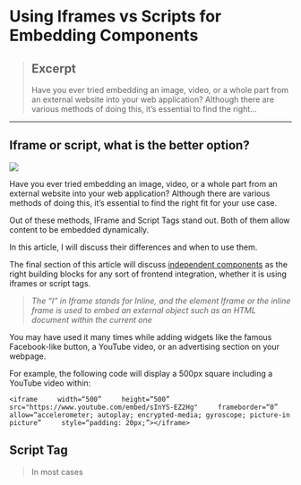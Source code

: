 # Using Iframes vs Scripts for Embedding Components

> ## Excerpt
>
> Have you ever tried embedding an image, video, or a whole part from an external website into your web application? Although there are various methods of doing this, it’s essential to find the right…

---

## Iframe or script, what is the better option?

![](https://miro.medium.com/max/1400/1*94Lb06JEK-kfEN_5HRG4dA.jpeg)

Have you ever tried embedding an image, video, or a whole part from an external website into your web application? Although there are various methods of doing this, it’s essential to find the right fit for your use case.

Out of these methods, IFrame and Script Tags stand out. Both of them allow content to be embedded dynamically.

In this article, I will discuss their differences and when to use them.

The final section of this article will discuss [independent components](https://blog.bitsrc.io/independent-components-the-webs-new-building-blocks-59c893ef0f65) as the right building blocks for any sort of frontend integration, whether it is using iframes or script tags.

> _The “I” in Iframe stands for Inline, and the element Iframe or the inline frame is used to embed an external object such as an HTML document within the current one_

You may have used it many times while adding widgets like the famous Facebook-like button, a YouTube video, or an advertising section on your webpage.

For example, the following code will display a 500px square including a YouTube video within:

```
<iframe     width=“500”     height=“500”        src="https://www.youtube.com/embed/sInYS-EZ2Hg"     frameborder=“0”     allow=“accelerometer; autoplay; encrypted-media; gyroscope; picture-in picture”     style=“padding: 20px;”></iframe>
```

## Script Tag

> In most cases <script> tag is used to embed JavaScript into HTML or XHTML documents.

Script tag can be used to directly embed JavaScript into the web page or specify an external file containing the JavaScript.

The following code is an example of how to use the `<script>` tag on embedding the JavaScript directly into an HTML file:

```
<script type=“text/javascript”>   // JavaScript code goes here</script>
```

If you want to include an external file containing JavaScript, you can modify the code as follows:

```
<script    src=“/j-scripts/myscript.js”    type=“text/javascript”></script>
```

Now that you have a fair idea of what script and Iframe tags are, let’s look at the edges each has over the other.

## When Should You Choose IFrames?

It’s true that the majority of the developers do not prefer to use Iframes. But it surely has some advantages we should be aware of.

**Provides the security you need.**

When you’re using an Iframe, you mainly deal with the content coming from a third party, which you have no control over. This always increases the risk of having a potential vulnerability in your application.

> _The Iframe element, by itself, is not a security risk to your site or to the visitors of the site._

Iframes have gotten a negative reputation because malicious websites can use them to inject an invisible Iframe into your webpages, turning your website into a botnet.

> However, Iframes are considered the safer approach than the scripts since using Iframes is better than including an external JavaScript with direct access to your DOM tree.

When using the Iframes, you can use attributes like the **_‘sandbox’_** and **_‘allow’_** to blacklist or whitelist specific features to deal with bad user experiences such as annoying video auto-playing.

## Doesn’t block rendering

Browsers tend to wait until all the scripts are being downloaded and executed before downloading anything else. This is known as the blocking behavior, and because of this, Scripts have a negative impact on your webpage’s performance.

> _But, there are times that it is necessary to have this blocking. So as a solution for the performance reduction, we can use Iframes to load content in parallel with other components in the webpage._

For example, if you want your webpage to load the content first and then the Ads, it can be done using Iframe.

## When Should You Choose Scripts

Since we’ve looked at some unicorns and rainbows Iframes have over scripts, now let’s look at the edges scripts have over the Iframes.

**Scripts bring the responsiveness you need.**

Iframes are not exactly responsive. You can make the Iframe container in your webpage responsive, but not the content it is displaying. In most cases, the content inside the Iframe follows the sizes defined in the original website.

> _Also, Iframes are not supported by all the browsers and may display them improperly or even serve as a blank page._

On the other hand, scripts help to solve the IFrame responsiveness issues and have support across all the significant browsers & different devices.

**Relatively less loading time & better SEO support**

Scripts stay well ahead of the Iframes when it comes to loading time. Iframes always cause another call to the server after receiving the response and this extra round trip increases the load time drastically as the application grows.

For example, the **N** number of frames on a page causes a page to perform a minimum of **N+1** calls to the server, which increases the round-trips, communication, and transportation costs.

> _In addition to that, this has a significant impact on SEO score since the content displayed via Iframes may not be indexed and available to appear in Google’s search results._

Therefore, compared to Iframes, scripts put less load on the server and have higher SEO scores.

## Developing components independently for runtime integrations

How do you create the building blocks for any sort of frontend integration? How do you develop and collaborate on a single component? How do you make sure that component works well in its future hosting app?

[Independent components](https://blog.bitsrc.io/independent-components-the-webs-new-building-blocks-59c893ef0f65) are components that are independently authored, rendered, versioned, and collaborated on. They are developed and managed using [Bit](https://bit.dev/), in a Bit workspace which provides a very simplified monorepo-like development experience. That is, you develop, version, and deliver each component independently but you do so in an environment that allows you to develop _multiple_ independent components and keep track of their dependencies.

![](https://miro.medium.com/proxy/0*Om2ML1FvY-LrNlEx.png)

An [independent component](https://blog.bitsrc.io/independent-components-the-webs-new-building-blocks-59c893ef0f65) developed in Bit and shared on [bit.dev](https://bit.dev/)

Bit offers a great feature called ‘[Compositions](https://bit.dev/teambit/compositions/compositions)’. These are mini-apps that test your component in various contexts and usages. Each composition serves both as a tool for manual testing, but also for automated testing when used as a test sample. That way, you can test your component in future integrations, before they happen in production.

![](https://miro.medium.com/max/1400/1*BDyZbygBFAB7h4ocFfNa6g.png)

[https://bit.dev/harmony-mfe/people/ui/pages/user-profile/~compositions](https://bit.dev/harmony-mfe/people/ui/pages/user-profile/~compositions)

